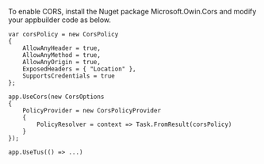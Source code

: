 To enable CORS, install the Nuget package Microsoft.Owin.Cors and modify your appbuilder code as below.

```
var corsPolicy = new CorsPolicy
{
	AllowAnyHeader = true,
	AllowAnyMethod = true,
	AllowAnyOrigin = true,
	ExposedHeaders = { "Location" },
	SupportsCredentials = true
};

app.UseCors(new CorsOptions
{
	PolicyProvider = new CorsPolicyProvider
	{
		PolicyResolver = context => Task.FromResult(corsPolicy)
	}
});

app.UseTus(() => ...)
```